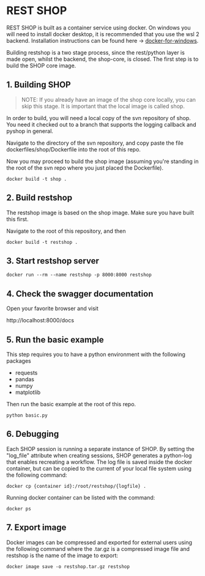 # REST SHOP

REST SHOP is built as a container service using docker. On windows you will need to install docker desktop, it is recommended that you use the wsl 2 backend. Installation instructions can be found here -> [docker-for-windows]("https://docs.docker.com/docker-for-windows/install/").

Building restshop is a two stage process, since the rest/python layer is made open, whilst the backend, the shop-core, is closed. The first step is to build the SHOP core image.

## 1. Building SHOP

> NOTE: If you already have an image of the shop core locally, you can skip this stage. It is important that the local image is called shop.

In order to build, you will need a local copy of the svn repository of shop. You need it checked out to a branch that supports the logging callback and pyshop in general.

Navigate to the directory of the svn repository, and copy paste the file dockerfiles/shop/Dockerfile into the root of this repo.

Now you may proceed to build the shop image (assuming you're standing in the root of the svn repo where you just placed the Dockerfile).

```
docker build -t shop .
```

## 2. Build restshop

The restshop image is based on the shop image. Make sure you have built this first.

Navigate to the root of this repository, and then

```
docker build -t restshop .
```

## 3. Start restshop server

```
docker run --rm --name restshop -p 8000:8000 restshop
```

## 4. Check the swagger documentation

Open your favorite browser and visit

http://localhost:8000/docs

## 5. Run the basic example

This step requires you to have a python environment with the following packages

- requests
- pandas
- numpy
- matplotlib

Then run the basic example at the root of this repo.

```
python basic.py
```

## 6. Debugging

Each SHOP session is running a separate instance of SHOP. By setting the "log_file" attribute when creating sessions, SHOP generates a python-log that enables recreating a workflow. The log file is saved inside the docker container, but can be copied to the current of your local file system using the following command:
```
docker cp {container id}:/root/restshop/{logfile} .
```

Running docker container can be listed with the command:
```
docker ps
```

## 7. Export image

Docker images can be compressed and exported for external users using the following command where the .tar.gz is a compressed image file and restshop is the name of the image to export:
```
docker image save -o restshop.tar.gz restshop
```
